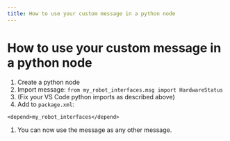 ```yaml
---
title: How to use your custom message in a python node
---
```


# How to use your custom message in a python node

1. Create a python node
1. Import message: `from my_robot_interfaces.msg import HardwareStatus`
1. (Fix your VS Code python imports as described above)
1. Add to `package.xml`:

```
<depend>my_robot_interfaces</depend>
```

1. You can now use the message as any other message.
